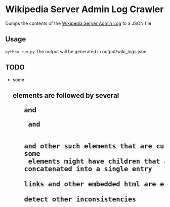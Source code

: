 # Wikipedia Server Admin Log Crawler
Dumps the contents of the [Wikipedia Server Admin Log](https://wikitech.wikimedia.org/wiki/Server_Admin_Log) to a JSON file

## Usage
`python run.py`
The output will be generated in output/wiki_logs.json

## TODO
- some <h2> elements are followed by several <ul> and <pre> and <dl> and other such elements that are currently treated as identical
- some <li> elements might have children that are currently concatenated into a single entry
- links and other embedded html are extracted as text
- detect other inconsistencies